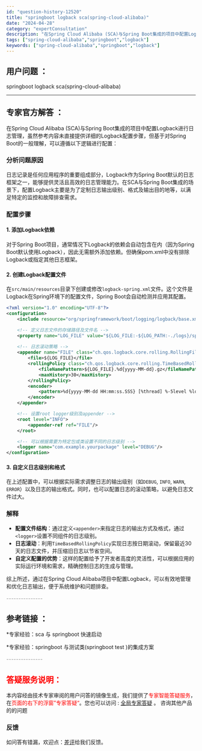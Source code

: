 ```yaml
---
id: "question-history-12520"
title: "springboot logback sca(spring-cloud-alibaba)"
date: "2024-04-28"
category: "expertConsultation"
description: "在Spring Cloud Alibaba (SCA)与Spring Boot集成的项目中配置Logback进行日志管理，虽然参考内容未直接提供详细的Logback配置步骤，但基于对Spring Boot的一般理解，可以遵循以下逻辑进行配置：### 分析问题原因日志记录是任何应用程序的重要组成部分，"
tags: ["spring-cloud-alibaba","springboot","logback"]
keywords: ["spring-cloud-alibaba","springboot","logback"]
---
```


## 用户问题 ： 
 springboot logback sca(spring-cloud-alibaba) 

---------------
## 专家官方解答 ：

在Spring Cloud Alibaba (SCA)与Spring Boot集成的项目中配置Logback进行日志管理，虽然参考内容未直接提供详细的Logback配置步骤，但基于对Spring Boot的一般理解，可以遵循以下逻辑进行配置：

### 分析问题原因
日志记录是任何应用程序的重要组成部分，Logback作为Spring Boot默认的日志框架之一，能够提供灵活且高效的日志管理能力。在SCA与Spring Boot集成的场景下，配置Logback主要是为了定制日志输出级别、格式及输出目的地等，以满足特定的监控和故障排查需求。

### 配置步骤
#### 1. 添加Logback依赖
对于Spring Boot项目，通常情况下Logback的依赖会自动包含在内（因为Spring Boot默认使用Logback），因此无需额外添加依赖。但确保pom.xml中没有排除Logback或指定其他日志框架。

#### 2. 创建Logback配置文件
在`src/main/resources`目录下创建或修改`logback-spring.xml`文件。这个文件是Logback在Spring环境下的配置文件，Spring Boot会自动检测并应用其配置。

```xml
<?xml version="1.0" encoding="UTF-8"?>
<configuration>
    <include resource="org/springframework/boot/logging/logback/base.xml"/>

    <!-- 定义日志文件的存储路径及文件名 -->
    <property name="LOG_FILE" value="${LOG_FILE:-${LOG_PATH:-./logs}/spring-boot.log}"/>
    
    <!-- 日志滚动策略 -->
    <appender name="FILE" class="ch.qos.logback.core.rolling.RollingFileAppender">
        <file>${LOG_FILE}</file>
        <rollingPolicy class="ch.qos.logback.core.rolling.TimeBasedRollingPolicy">
            <fileNamePattern>${LOG_FILE}.%d{yyyy-MM-dd}.gz</fileNamePattern>
            <maxHistory>30</maxHistory>
        </rollingPolicy>
        <encoder>
            <pattern>%d{yyyy-MM-dd HH:mm:ss.SSS} [%thread] %-5level %logger{36} - %msg%n</pattern>
        </encoder>
    </appender>

    <!-- 设置root logger级别及appender -->
    <root level="INFO">
        <appender-ref ref="FILE"/>
    </root>

    <!-- 可以根据需要为特定包或类设置不同的日志级别 -->
    <logger name="com.example.yourpackage" level="DEBUG"/>
</configuration>
```

#### 3. 自定义日志级别和格式
在上述配置中，可以根据实际需求调整日志的输出级别（如`DEBUG`, `INFO`, `WARN`, `ERROR`）以及日志的输出格式。同时，也可以配置日志的滚动策略，以避免日志文件过大。

### 解释
- **配置文件结构**：通过定义`<appender>`来指定日志的输出方式及格式，通过`<logger>`设置不同组件的日志级别。
- **日志滚动**：利用`TimeBasedRollingPolicy`实现日志按日期滚动，保留最近30天的日志文件，并压缩旧日志以节省空间。
- **自定义配置的优势**：这样的配置给予了开发者高度的灵活性，可以根据应用的实际运行环境和需求，精确控制日志的生成与管理。

综上所述，通过在Spring Cloud Alibaba项目中配置Logback，可以有效地管理和优化日志输出，便于系统维护和问题排查。


<font color="#949494">---------------</font> 


## 参考链接 ：

*专家经验：sca 与 springboot 快速启动 
 
 *专家经验：springboot 与测试类(springboot test )的集成方案 


 <font color="#949494">---------------</font> 
 


## <font color="#FF0000">答疑服务说明：</font> 

本内容经由技术专家审阅的用户问答的镜像生成，我们提供了<font color="#FF0000">专家智能答疑服务</font>，在<font color="#FF0000">页面的右下的浮窗”专家答疑“</font>。您也可以访问 : [全局专家答疑](https://opensource.alibaba.com/chatBot) 。 咨询其他产品的的问题

### 反馈
如问答有错漏，欢迎点：[差评](https://ai.nacos.io/user/feedbackByEnhancerGradePOJOID?enhancerGradePOJOId=12613)给我们反馈。

